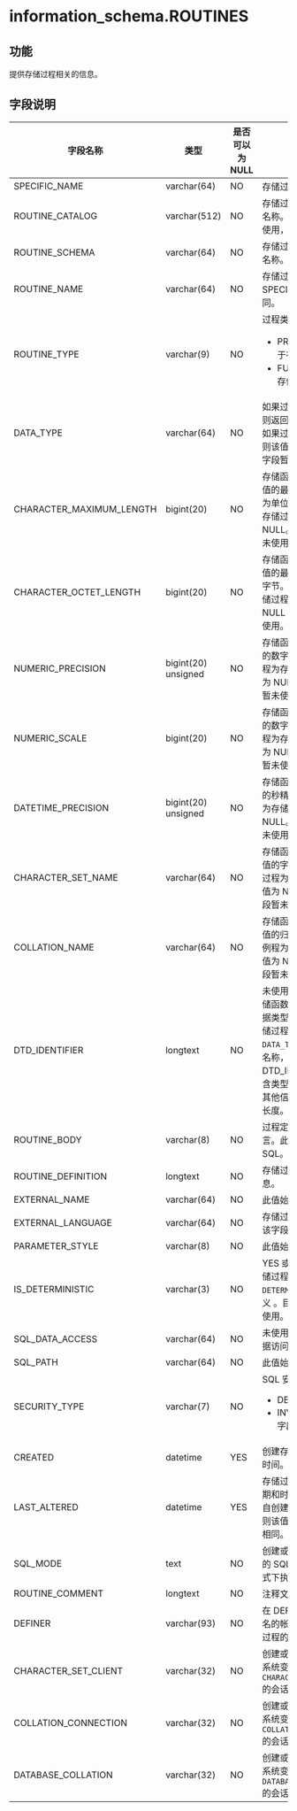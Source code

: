 # information_schema.ROUTINES

## 功能

提供存储过程相关的信息。

## 字段说明

| 字段名称 | 类型 | 是否可以为 NULL | 描述 |
| --- | --- | --- | --- |
| SPECIFIC_NAME | varchar(64) | NO | 存储过程的名称。 |
| ROUTINE_CATALOG | varchar(512) | NO | 存储过程所属的目录的名称。目前该字段暂未使用，当前值为 def。 |
| ROUTINE_SCHEMA | varchar(64) | NO | 存储过程所属的模式的名称。 |
| ROUTINE_NAME | varchar(64) | NO | 存储过程名称，与 SPECIFIC_NAME 相同。 |
| ROUTINE_TYPE | varchar(9) | NO | 过程类型：<ul><li>   PROCEDURE：用于存储过程 </li><li>  FUNCTION：用于存储函数</li></ul> |
| DATA_TYPE | varchar(64) | NO | 如果过程是存储函数，则返回值为数据类型；如果过程为存储过程，则该值为空。 目前该字段暂未使用。 |
| CHARACTER_MAXIMUM_LENGTH | bigint(20) | NO | 存储函数的字符串返回值的最大长度，以字符为单位。 如果过程为存储过程，则该值为 NULL。 目前该字段暂未使用。 |
| CHARACTER_OCTET_LENGTH | bigint(20) | NO | 存储函数的字符串返回值的最大长度，单位：字节。 如果过程为存储过程，则该值为 NULL 目前该字段暂未使用。 |
| NUMERIC_PRECISION |  bigint(20) unsigned | NO | 存储函数的数字返回值的数字精度。 如果过程为存储过程，则该值为 NULL。 目前该字段暂未使用。 |
| NUMERIC_SCALE | bigint(20) | NO | 存储函数的数字返回值的数字刻度。 如果过程为存储过程，则该值为 NULL。 目前该字段暂未使用。 |
| DATETIME_PRECISION |  bigint(20) unsigned | NO | 存储函数的时间返回值的秒精度。 如果过程为存储过程，则该值为 NULL。 目前该字段暂未使用。 |
| CHARACTER_SET_NAME | varchar(64) | NO | 存储函数的字符串返回值的字符集名称。如果过程为存储过程，则该值为 NULL。 目前该字段暂未使用 |
| COLLATION_NAME | varchar(64) | NO | 存储函数的字符串返回值的归类名称。 如果例程为存储过程，则该值为 NULL。 目前该字段暂未使用。 |
| DTD_IDENTIFIER | longtext | NO | 未使用。如果过程是存储函数，则返回值为数据类型。如果过程是存储过程，则此值为空。 `DATA_TYPE` 值仅为类型名称，无其他信息；而 DTD_IDENTIFIER 值包含类型名称以及可能的其他信息，例如精度或长度。 |
| ROUTINE_BODY | varchar(8) | NO | 过程定义所使用的语言。此值始终为 SQL。 |
| ROUTINE_DEFINITION | longtext | NO | 存储过程定义的文本信息。 |
| EXTERNAL_NAME | varchar(64) | NO | 此值始终为 NULL。 |
| EXTERNAL_LANGUAGE | varchar(64) | NO | 存储过程的语言。目前该字段暂未使用。 |
| PARAMETER_STYLE | varchar(8) | NO | 此值始终为 SQL。 |
| IS_DETERMINISTIC | varchar(3) | NO | YES 或 NO，取决于存储过程是否用 `DETERMINISTIC` 特性定义 。目前该字段暂未使用。 |
| SQL_DATA_ACCESS | varchar(64) | NO | 未使用。存储过程的数据访问特征。 |
| SQL_PATH | varchar(64) | NO | 此值始终为 NULL |
| SECURITY_TYPE | varchar(7) | NO | SQL 安全类型：<ul><li>   DEFINER </li><li>   INVOKER 目前该字段暂未使用。</li></ul>|
| CREATED | datetime | YES | 创建存储过程的日期和时间。 |
| LAST_ALTERED | datetime | YES | 存储过程的最后修改日期和时间。 如果过程自创建以来尚未修改，则该值与 CREATED值相同。 |
| SQL_MODE | text | NO | 创建或更改过程时有效的 SQL 模式，在该模式下执行过程。 |
| ROUTINE_COMMENT | longtext | NO | 注释文本 |
| DEFINER | varchar(93) | NO | 在 DEFINER 子句中命名的帐户（通常是创建过程的用户）。 |
| CHARACTER_SET_CLIENT | varchar(32) | NO | 创建或更改存储过程时系统变量 `CHARACTER_SET_CLIENT` 的会话值。 |
| COLLATION_CONNECTION | varchar(32) | NO | 创建或更改存储过程时系统变量 `COLLATION_CONNECTION` 的会话值。 |
| DATABASE_COLLATION | varchar(32) | NO | 创建或更改存储过程时系统变量 `DATABASE_COLLATION` 的会话值。 |
